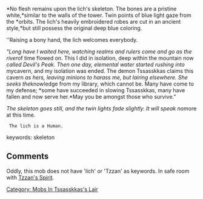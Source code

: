 *No flesh remains upon the lich's skeleton. The bones are a pristine
white,*similar to the walls of the tower. Twin points of blue light gaze
from the *orbits. The lich's heavily embroidered robes are cut in an
ancient style,*but still possess the original deep blue coloring.

''Raising a bony hand, the lich welcomes everybody.

*"Long have I waited here, watching realms and rulers come and go as the
river*of time flowed on. This I did in isolation, deep within the
mountain now *called Devil's Peak. Then one day, elemental water started
rushing into my*cavern, and my isolation was ended. The demon Tssasskkas
claims this cavern *as hers, leaving minions to harass me, but lairing
elsewhere. She seeks the*knowledge from my library, which cannot be.
Many have come to my defense; *some have succeeded in slowing
Tssasskkas, many have fallen and now serve her.*May you be amongst those
who survive."

*The skeleton goes still, and the twin lights fade slightly. It will
speak no*more at this time.

` The lich is a Human.`

keywords: skeleton

## Comments

Oddly, this mob does not have 'lich' or 'Tzzan' as keywords. In safe
room with [ Tzzan's Spirit](Spirit_Of_The_Lich "wikilink").

[Category: Mobs In Tssasskkas's
Lair](Category:_Mobs_In_Tssasskkas's_Lair "wikilink")
